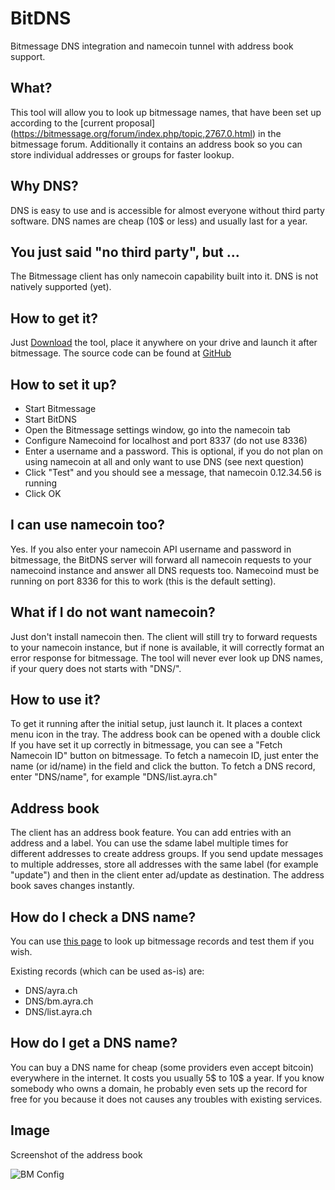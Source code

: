 # BitDNS
Bitmessage DNS integration and namecoin tunnel with address book support.

## What?
This tool will allow you to look up bitmessage names, that have been set up according to the [current proposal] (https://bitmessage.org/forum/index.php/topic,2767.0.html) in the bitmessage forum. Additionally it contains an address book so you can store individual addresses or groups for faster lookup.

## Why DNS?
DNS is easy to use and is accessible for almost everyone without third party software. DNS names are cheap (10$ or less) and usually last for a year.

## You just said "no third party", but ...
The Bitmessage client has only namecoin capability built into it. DNS is not natively supported (yet).

## How to get it?
Just [Download](https://bitmessage.ch/BitDNS.exe) the tool, place it anywhere on your drive and launch it after bitmessage. The source code can be found at [GitHub](https://github.com/AyrA/BitDNS)

## How to set it up?
* Start Bitmessage
* Start BitDNS
* Open the Bitmessage settings window, go into the namecoin tab
* Configure Namecoind for localhost and port 8337 (do not use 8336)
* Enter a username and a password. This is optional, if you do not plan on using namecoin at all and only want to use DNS (see next question)
* Click "Test" and you should see a message, that namecoin 0.12.34.56 is running
* Click OK

## I can use namecoin too?
Yes. If you also enter your namecoin API username and password in bitmessage, the BitDNS server will forward all namecoin requests to your namecoind instance and answer all DNS requests too. Namecoind must be running on port 8336 for this to work (this is the default setting).

## What if I do not want namecoin?
Just don't install namecoin then. The client will still try to forward requests to your namecoin instance, but if none is available, it will correctly format an error response for bitmessage. The tool will never ever look up DNS names, if your query does not starts with "DNS/".

## How to use it?
To get it running after the initial setup, just launch it. It places a context menu icon in the tray. The address book can be opened with a double click
If you have set it up correctly in bitmessage, you can see a "Fetch Namecoin ID" button on bitmessage.
To fetch a namecoin ID, just enter the name (or id/name) in the field and click the button. To fetch a DNS record, enter "DNS/name", for example "DNS/list.ayra.ch"

## Address book
The client has an address book feature. You can add entries with an address and a label. You can use the sdame label multiple times for different addresses to create address groups. If you send update messages to multiple addresses, store all addresses with the same label (for example "update") and then in the client enter ad/update as destination.
The address book saves changes instantly.

## How do I check a DNS name?
You can use [this page](http://home.ayra.ch/dns.php?DNS=list.ayra.ch) to look up bitmessage records and test them if you wish.

Existing records (which can be used as-is) are:
* DNS/ayra.ch
* DNS/bm.ayra.ch
* DNS/list.ayra.ch

## How do I get a DNS name?
You can buy a DNS name for cheap (some providers even accept bitcoin) everywhere in the internet. It costs you usually 5$ to 10$ a year.
If you know somebody who owns a domain, he probably even sets up the record for free for you because it does not causes any troubles with existing services.

## Image
Screenshot of the address book

![BM Config](https://raw.github.com/AyrA/BitDNS/master/screen.png)
